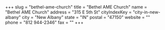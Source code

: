 +++
slug = "bethel-ame-church"
title = "Bethel AME Church"
name = "Bethel AME Church"
address = "315 E 5th St"
cityIndexKey = "city-in-new-albany"
city = "New Albany"
state = "IN"
postal = "47150"
website = ""
phone = "812 944-2346"
fax = ""
+++
